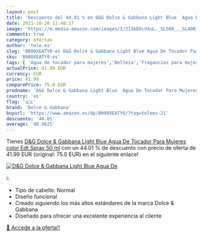 ```yaml
---
layout: post
title: 'Descuento del 44.01 % en D&G Dolce & Gabbana Light Blue  Agua De '
date: 2021-10-20 11:48:17
image: 'https://m.media-amazon.com/images/I/213kD9cV4uL._SL500_._SL400_.jpg'
comments: true
category: ofertas
author: 'tole.es'
slug: 'B000XEATY0-es D&G Dolce & Gabbana Light Blue Agua De Tocador Para...'
sku: 'B000XEATY0-es'
tags: [ 'Agua de tocador para mujeres','Belleza','Fragancias para mujeres','Perfumes y fragancias','agua','de','dolce & gabbana','tocador', ]
actualPrice: 41.99 EUR
currency: EUR
price: 41.99
comparePrice: 75.0 EUR
prodname: 'D&G Dolce & Gabbana Light Blue  Agua De Tocador Para Mujeres  color Edt Spray  50 ml'
country: 'es'
flag: '🇪🇸'
brand: 'Dolce & Gabbana'
buyurl: 'https://www.amazon.es/dp/B000XEATY0/?tag=tolees-21'
descuento: '44.01'
average: '40.9625'
---
```


Tienes [D&G Dolce & Gabbana Light Blue  Agua De Tocador Para Mujeres  color Edt Spray  50 ml](https://www.amazon.es/dp/B000XEATY0/?tag=tolees-21) con un 44.01 % de descuento con precio de oferta de 41.99 EUR (original: 75.0 EUR) en el siguiente enlace!

[![D&G Dolce & Gabbana Light Blue  Agua De ](https://m.media-amazon.com/images/I/213kD9cV4uL._SL500_._SL400_.jpg)](https://www.amazon.es/dp/B000XEATY0/?tag=tolees-21)

ℹ️:

- Tipo de cabello: Normal
- Diseño funcional
- Creado siguiendo los más altos estándares de la marca Dolce & Gabbana
- Diseñado para ofrecer una excelente experiencia al cliente

[🛒 Accede a la oferta!!](https://www.amazon.es/dp/B000XEATY0/?tag=tolees-21)
